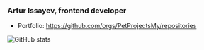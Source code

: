 ### Artur Issayev, frontend developer

- Portfolio: https://github.com/orgs/PetProjectsMy/repositories

![GitHub stats](https://github-readme-stats-3rhizuro3-arturissayev.vercel.app/api?username=Issayev&hide=stars&show_icons=true&theme=tokyonight&custom_title=GitHub%20Stats)
